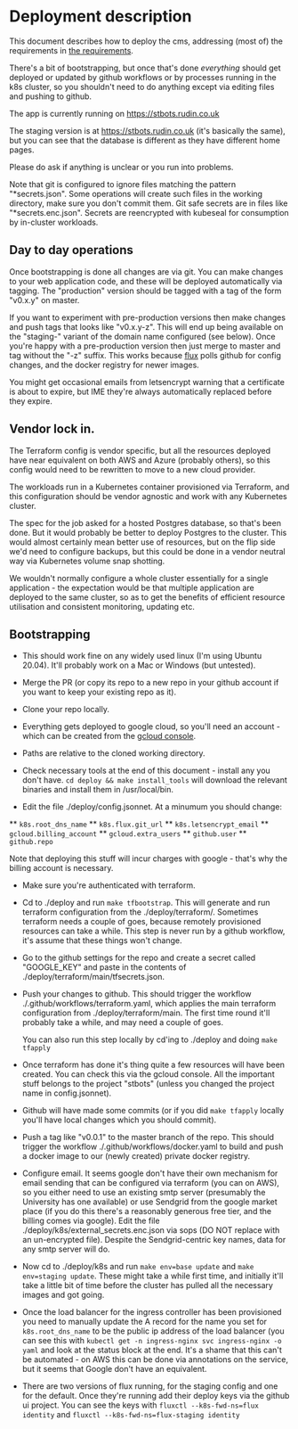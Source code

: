 # Deployment description

This document describes how to deploy the cms, addressing (most of) the
requirements in [the requirements](./to-our-cloud-architect.md).


There's a bit of bootstrapping, but once that's done *everything* should get
deployed or updated by github workflows or by processes running in the k8s
cluster, so you shouldn't need to do anything except via editing files and
pushing to github.

The app is currently running on https://stbots.rudin.co.uk

The staging version is at https://stbots.rudin.co.uk (it's basically the
same), but you can see that the database  is different as they have different
home pages.

Please do ask if anything is unclear or you run into problems.

Note that git is configured to ignore files matching the pattern
"*secrets.json". Some operations will create such files in the working
directory, make sure you don't commit them. Git safe secrets are in files like
"*secrets.enc.json". Secrets are reencrypted with kubeseal for consumption by
in-cluster workloads.


## Day to day operations

Once bootstrapping is done all changes are via git. You can make changes to
your web application code, and these will be deployed automatically via
tagging. The "production" version should be tagged with a tag of the form
"v0.x.y" on master. 

If you want to experiment with pre-production versions then make changes and
push tags that looks like "v0.x.y-z". This will end up being available on the
"staging-" variant of the domain name configured (see below). Once you're happy
with a pre-production version then just merge to master and tag without the
"-z" suffix.  This works because [flux](https://github.com/fluxcd/flux) polls
github for config changes, and the docker registry for newer images.

You might get occasional emails from letsencrypt warning that a certificate is
about to expire, but IME they're always automatically replaced before they
expire.


## Vendor lock in.

The Terraform config is vendor specific, but all the resources deployed
have near equivalent on both AWS and Azure (probably others), so this config
would need to be rewritten to move to a new cloud provider.

The workloads run in a Kubernetes container provisioned via Terraform, and this
configuration should be vendor agnostic and work with any Kubernetes cluster.

The spec for the job asked for a hosted Postgres database, so that's been
done. But it would probably be better to deploy Postgres to the cluster. This
would almost certainly mean better use of resources, but on the flip side we'd
need to configure backups, but this could be done in a vendor neutral way via
Kubernetes volume snap shotting.

We wouldn't normally configure a whole cluster essentially for a single
application - the expectation would be that multiple application are deployed
to the same cluster, so as to get the benefits of efficient resource
utilisation and consistent monitoring, updating etc.

## Bootstrapping

* This should work fine on any widely used linux (I'm using Ubuntu
  20.04). It'll probably work on a Mac or Windows (but untested).

* Merge the PR (or copy its repo to a new repo in your github account if you want
  to keep your existing repo as it).

* Clone your repo locally.

* Everything gets deployed to google cloud, so you'll need an account - which
  can be created from the [gcloud console](https://console.cloud.google.com).

* Paths are relative to the cloned working directory.

* Check necessary tools at the end of this document - install any you don't
  have. `cd deploy && make install_tools` will download the relevant binaries
  and install them in /usr/local/bin.

* Edit the file ./deploy/config.jsonnet. At a minumum you should change:

** `k8s.root_dns_name`
** `k8s.flux.git_url`
** `k8s.letsencrypt_email`
** `gcloud.billing_account`
** `gcloud.extra_users`
** `github.user`
** `github.repo`

Note that deploying this stuff will incur charges with google - that's why the
billing account is necessary.

* Make sure you're authenticated with terraform.

* Cd to ./deploy and run `make tfbootstrap`. This will generate and run
  terraform configuration from the ./deploy/terraform/. Sometimes terraform
  needs a couple of goes, because remotely provisioned resources can take a
  while. This step is never run by a github workflow, it's assume that these
  things won't change.

* Go to the github settings for the repo and create a secret called
  "GOOGLE_KEY" and paste in the contents of
  ./deploy/terraform/main/tfsecrets.json.
  
* Push your changes to github. This should trigger the workflow
  ./.github/workflows/terraform.yaml, which applies the main terraform
  configuration from ./deploy/terraform/main. The first time round it'll
  probably take a while, and may need a couple of goes.
  
  You can also run this step locally by cd'ing to ./deploy and doing `make tfapply`

* Once terraform has done it's thing quite a few resources will have been
  created. You can check this via the gcloud console. All the important stuff
  belongs to the project "stbots" (unless you changed the project name in
  config.jsonnet).
  
* Github will have made some commits (or if you did `make tfapply` locally
  you'll have local changes which you should commit).
  
* Push a tag like "v0.0.1" to the master branch of the repo. This should
  trigger the workflow ./.github/workflows/docker.yaml to build and push a
  docker image to our (newly created) private docker registry.

* Configure email. It seems google don't have their own mechanism for email
  sending that can be configured via terraform (you can on AWS), so you either
  need to use an existing smtp server (presumably the University has one
  available) or use Sendgrid from the google market place (if you do this
  there's a reasonably generous free tier, and the billing comes via
  google). Edit the file ./deploy/k8s/external_secrets.enc.json via sops (DO
  NOT replace with an un-encrypted file). Despite the Sendgrid-centric key
  names, data for any smtp server will do.

* Now cd to ./deploy/k8s and run `make env=base update` and `make env=staging
  update`. These might take a while first time, and initially it'll take a
  little bit of time before the cluster has pulled all the necessary images and
  got going.
  
* Once the load balancer for the ingress controller has been provisioned you
  need to manually update the A record for the name you set for
  `k8s.root_dns_name` to be the public ip address of the load balancer (you can
  see this with `kubectl get -n ingress-nginx svc ingress-nginx -o yaml` and
  look at the status block at the end. It's a shame that this can't be
  automated - on AWS this can be done via annotations on the service, but it
  seems that Google don't have an equivalent.

* There are two versions of flux running, for the staging config and one for
  the default. Once they're running add their deploy keys via the github ui
  project. You can see the keys with `fluxctl --k8s-fwd-ns=flux identity` and
  `fluxctl --k8s-fwd-ns=flux-staging identity`
